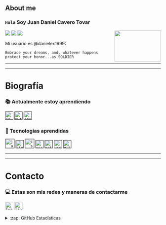 ## About me


### `Hola` Soy Juan Daniel Cavero Tovar
![](https://komarev.com/ghpvc/?username=danielex1999&color=green) ![](https://img.shields.io/github/followers/danielex1999?style=social) ![](https://img.shields.io/twitter/follow/danielex1999?style=social)
<img align="right" width="150" height="100" src="https://www.ffbegif.com/Cobalt%20Blade%20Noctis%20(NV)/215002907%20Win.gif">

Mi usuario es @danielex1999:
```
Embrace your dreams, and, whatever happens protect your honor...as SOLDIER
```
---
---

# Biografía

### :books: Actualmente estoy aprendiendo

<code><a href="" target="_blank"><img src="https://icon-library.com/images/javascript-icon-png/javascript-icon-png-23.jpg" width="26px" alt="js"></a></code>
<code><a href="" target="_blank"><img src="https://cdn4.iconfinder.com/data/icons/logos-and-brands/512/267_Python_logo-512.png" width="26px" alt="pyton"></a></code>
<code><a href="" target="_blank"><img src="https://image.flaticon.com/icons/png/128/873/873107.png" width="26px" alt="azure"></a></code>

### :file_folder: Tecnologías aprendidas 
<code><a href="" target="_blank"><img src="https://cdn.iconscout.com/icon/free/png-512/java-43-569305.png" width="30px" alt="java"></a></code>
<code><a href="" target="_blank"><img src="https://image.flaticon.com/icons/png/512/732/732212.png" width="26px" alt="html"></a></code>
<code><a href="" target="_blank"><img src="https://midu.dev/images/tags/css.png" width="30px" alt="css"></a></code>
<code><a href="" target="_blank"><img src="https://upload.wikimedia.org/wikipedia/commons/thumb/9/9a/Visual_Studio_Code_1.35_icon.svg/1024px-Visual_Studio_Code_1.35_icon.svg.png" width="26px" alt="vscode"></a></code>
<code><a href="" target="_blank"><img src="https://upload.wikimedia.org/wikipedia/commons/thumb/9/98/Apache_NetBeans_Logo.svg/888px-Apache_NetBeans_Logo.svg.png" width="26px" alt="netbeans"></a></code>
<code><a href="" target="_blank"><img src="https://findicons.com/files/icons/977/rrze/720/database_mysql.png" width="26px" alt="vscode"></a></code>
<code><a href="" target="_blank"><img src="https://git-scm.com/images/logos/downloads/Git-Icon-1788C.png" width="26px" alt="git"></a></code>

---
---

# Contacto

### :computer: Estas son mis redes y maneras de contactarme
<code><a href="https://twitter.com/danielex1999" target="_blank"><img src="https://icons-for-free.com/iconfiles/png/512/logo+twitter+twitter+logo+icon-1320167831451644641.png" width="26px" alt="twitter"></a></code>
<code><a href="https://www.linkedin.com/in/juancavero/" target="_blank"><img src="https://www.shareicon.net/data/512x512/2017/06/30/888065_logo_512x512.png" width="26px" alt="linkedin"></a></code>

<details>
  <summary>:zap: GitHub Estadísticas</summary><br>
  <a href="">
  <img src="https://github-readme-stats.vercel.app/api?username=danielex1999&show_icons=true&locale=es&bg_color=0d1117&title_color=1f6feb&text_color=1f6feb&icon_color=39d353&hide_border=true" />
</a>
    <div class="offset-md-4">
    <a><img height="280" width="250" src="https://github-readme-stats.vercel.app/api/top-langs/?username=danielex1999&langs_count=8&theme=tokyonight" alt="Stats"></a>
  </div>
</details>
